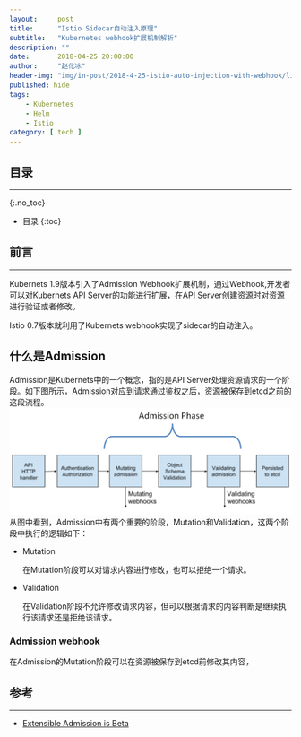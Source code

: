 ```yaml
---
layout:     post
title:      "Istio Sidecar自动注入原理"
subtitle:   "Kubernetes webhook扩展机制解析"
description: ""
date:       2018-04-25 20:00:00
author:     "赵化冰"
header-img: "img/in-post/2018-4-25-istio-auto-injection-with-webhook/lion.jpg"
published: hide
tags:
    - Kubernetes
    - Helm
    - Istio
category: [ tech ]
---
```


## 目录
- - -
{:.no_toc}

* 目录
{:toc}

## 前言
- - -
Kubernets 1.9版本引入了Admission Webhook扩展机制，通过Webhook,开发者可以对Kubernets API Server的功能进行扩展，在API Server创建资源时对资源进行验证或者修改。

Istio 0.7版本就利用了Kubernets webhook实现了sidecar的自动注入。

## 什么是Admission
Admission是Kubernets中的一个概念，指的是API Server处理资源请求的一个阶段。如下图所示，Admission对应到请求通过鉴权之后，资源被保存到etcd之前的这段流程。 
![](\img\in-post\2018-4-25-istio-auto-injection-with-webhook\admission-phase.png)
从图中看到，Admission中有两个重要的阶段，Mutation和Validation，这两个阶段中执行的逻辑如下：
* Mutation
  
  在Mutation阶段可以对请求内容进行修改，也可以拒绝一个请求。
* Validation

  在Validation阶段不允许修改请求内容，但可以根据请求的内容判断是继续执行该请求还是拒绝该请求。

### Admission webhook
在Admission的Mutation阶段可以在资源被保存到etcd前修改其内容，

## 参考
- - -

* [Extensible Admission is Beta](https://kubernetes.io/blog/2018/01/extensible-admission-is-beta)

